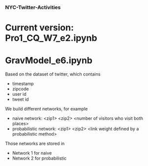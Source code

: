 ### NYC-Twitter-Activities
# Current version: Pro1_CQ_W7_e2.ipynb
# GravModel_e6.ipynb

Based on the dataset of twitter, which contains
* timestamp
* zipcode
* user id
* tweet id

We build different networks, for example
* naive network: \<zip1> \<zip2> \<number of visitors who visit both places>
* probabilistic network: \<zip1> \<zip2> \<link weight defined by a probabilistic method>

Those networks are stored in
* Network 1 for naive
* Network 2 for probabilistic
